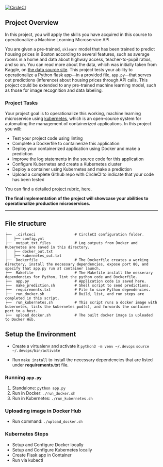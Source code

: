 [![CircleCI](https://circleci.com/gh/FreskimAliu/DevOps_Microservices/tree/main.svg?style=svg)](https://circleci.com/gh/FreskimAliu/DevOps_Microservices/tree/main)

## Project Overview

In this project, you will apply the skills you have acquired in this course to operationalize a Machine Learning Microservice API. 

You are given a pre-trained, `sklearn` model that has been trained to predict housing prices in Boston according to several features, such as average rooms in a home and data about highway access, teacher-to-pupil ratios, and so on. You can read more about the data, which was initially taken from Kaggle, on [the data source site](https://www.kaggle.com/c/boston-housing). This project tests your ability to operationalize a Python flask app—in a provided file, `app.py`—that serves out predictions (inference) about housing prices through API calls. This project could be extended to any pre-trained machine learning model, such as those for image recognition and data labeling.

### Project Tasks

Your project goal is to operationalize this working, machine learning microservice using [kubernetes](https://kubernetes.io/), which is an open-source system for automating the management of containerized applications. In this project you will:
* Test your project code using linting
* Complete a Dockerfile to containerize this application
* Deploy your containerized application using Docker and make a prediction
* Improve the log statements in the source code for this application
* Configure Kubernetes and create a Kubernetes cluster
* Deploy a container using Kubernetes and make a prediction
* Upload a complete Github repo with CircleCI to indicate that your code has been tested

You can find a detailed [project rubric, here](https://review.udacity.com/#!/rubrics/2576/view).

**The final implementation of the project will showcase your abilities to operationalize production microservices.**

---
## File structure
    
    ├──  .cirlceci                  # CircleCI configuration folder.
    │   ├── config.yml              
    ├──  output_txt_files           # Log outputs from Docker and Kubernetes are saved in this directory.
    │   ├── docker_out.txt          
    │   ├── kubernetes_out.txt     
    ├──  Dockerfile                 # The Dockerfile creates a working directory, install the necessary dependencies, expose port 80, and specify that app.py run at container launch.
    ├──  Makefile                   # The Makefile install the nesserary dependencies for Python, lint the python code and Dockerfile.
    ├──  app.py                     # Application code is saved here.
    ├──  make_prediction.sh         # Shell script to send predictions.
    ├──  requirements.txt           # File to save Python dependencies.
    ├──  run_docker.sh              # Build, list, and run steps are completed in this script.
    ├──  run_kubernetes.sh          # This script runs a docker image with kubernetes, lists the kubernetes pod(s), and forwards the container port to a host.
    ├──  upload_docker.sh           # The built docker image is uploaded to Docker Hub.
    
    
## Setup the Environment

* Create a virtualenv and activate it
    ``python3 -m venv ~/.devops``
    ``source ~/.devops/bin/activate``

* Run `make install` to install the necessary dependencies that are listed under __requirements.txt__ file.


### Running `app.py`

1. Standalone:  `python app.py`
2. Run in Docker:  `./run_docker.sh`
3. Run in Kubernetes:  `./run_kubernetes.sh`

### Uploading image in Docker Hub
* Run command: `./upload_docker.sh`

### Kubernetes Steps

* Setup and Configure Docker locally
* Setup and Configure Kubernetes locally
* Create Flask app in Container
* Run via kubectl
